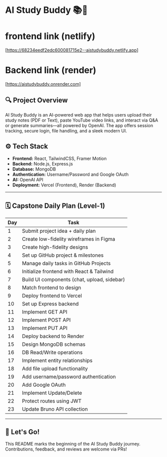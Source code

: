# AI Study Buddy 📚🤖

# frontend link (netlify)
[https://68234eedf2edc600081715e2--aistudybuddy.netlify.app]

# Backend link (render)
[https://aistudybuddy.onrender.com] 

## 🔍 Project Overview
AI Study Buddy is an AI-powered web app that helps users upload their study notes (PDF or Text), paste YouTube video links, and interact via Q&A or generate summaries—all powered by OpenAI. The app offers session tracking, secure login, file handling, and a sleek modern UI.

## ⚙️ Tech Stack
- **Frontend:** React, TailwindCSS, Framer Motion  
- **Backend:** Node.js, Express.js  
- **Database:** MongoDB  
- **Authentication:** Username/Password and Google OAuth  
- **AI:** OpenAI API  
- **Deployment:** Vercel (Frontend), Render (Backend)  

---

## 🗓️ Capstone Daily Plan (Level-1)


| Day | Task |
|-----|------|
| 1 | Submit project idea + daily plan |
| 2 | Create low-fidelity wireframes in Figma |
| 3 | Create high-fidelity designs |
| 4 | Set up GitHub project & milestones |
| 5 | Manage daily tasks in GitHub Projects |
| 6 | Initialize frontend with React & Tailwind |
| 7 | Build UI components (chat, upload, sidebar) |
| 8 | Match frontend to design |
| 9 | Deploy frontend to Vercel |
|10 | Set up Express backend |
|11 | Implement GET API |
|12 | Implement POST API |
|13 | Implement PUT API |
|14 | Deploy backend to Render |
|15 | Design MongoDB schemas |
|16 | DB Read/Write operations |
|17 | Implement entity relationships |
|18 | Add file upload functionality |
|19 | Add username/password authentication |
|20 | Add Google OAuth |
|21 | Implement Update/Delete |
|22 | Protect routes using JWT |
|23 | Update Bruno API collection |

---

## 🚀 Let's Go!
This README marks the beginning of the AI Study Buddy journey. Contributions, feedback, and reviews are welcome via PRs!
